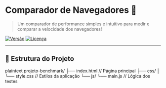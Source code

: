 # Comparador de Navegadores 🚀

> Um comparador de performance simples e intuitivo para medir e comparar a velocidade dos navegadores!

[![Versão](https://img.shields.io/badge/version-1.0.0-blue)](https://github.com/seu-usuario/projeto-benchmark)
[![Licença](https://img.shields.io/badge/license-MIT-green)](LICENSE)

---

## 📁 Estrutura do Projeto

plaintext
projeto-benchmark/
	├── index.html       // Página principal
	├── css/
	│   └── style.css    // Estilos da aplicação
	└── js/
	    └── main.js      // Lógica dos testes
